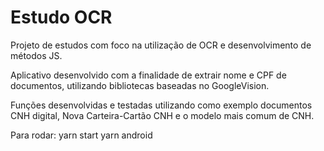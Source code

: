 # Estudo OCR

Projeto de estudos com foco na utilização de OCR e desenvolvimento de métodos JS.

Aplicativo desenvolvido com a finalidade de extrair nome e CPF de documentos, utilizando bibliotecas baseadas no GoogleVision.

Funções desenvolvidas e testadas utilizando como exemplo documentos CNH digital, Nova Carteira-Cartão CNH e o modelo mais comum de CNH.

Para rodar:
yarn start 
yarn android


